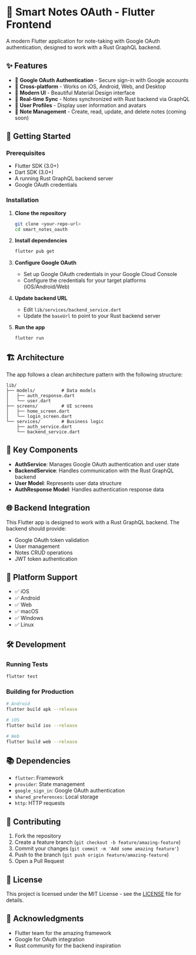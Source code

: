 # 📝 Smart Notes OAuth - Flutter Frontend

A modern Flutter application for note-taking with Google OAuth authentication, designed to work with a Rust GraphQL backend.

## ✨ Features

- 🔐 **Google OAuth Authentication** - Secure sign-in with Google accounts
- 📱 **Cross-platform** - Works on iOS, Android, Web, and Desktop
- 🎨 **Modern UI** - Beautiful Material Design interface
- 🔄 **Real-time Sync** - Notes synchronized with Rust backend via GraphQL
- 👤 **User Profiles** - Display user information and avatars
- 📝 **Note Management** - Create, read, update, and delete notes (coming soon)

## 🚀 Getting Started

### Prerequisites

- Flutter SDK (3.0+)
- Dart SDK (3.0+)
- A running Rust GraphQL backend server
- Google OAuth credentials

### Installation

1. **Clone the repository**
   ```bash
   git clone <your-repo-url>
   cd smart_notes_oauth
   ```

2. **Install dependencies**
   ```bash
   flutter pub get
   ```

3. **Configure Google OAuth**
   - Set up Google OAuth credentials in your Google Cloud Console
   - Configure the credentials for your target platforms (iOS/Android/Web)

4. **Update backend URL**
   - Edit `lib/services/backend_service.dart`
   - Update the `baseUrl` to point to your Rust backend server

5. **Run the app**
   ```bash
   flutter run
   ```

## 🏗️ Architecture

The app follows a clean architecture pattern with the following structure:

```
lib/
├── models/          # Data models
│   ├── auth_response.dart
│   └── user.dart
├── screens/         # UI screens
│   ├── home_screen.dart
│   └── login_screen.dart
└── services/        # Business logic
    ├── auth_service.dart
    └── backend_service.dart
```

## 🔧 Key Components

- **AuthService**: Manages Google OAuth authentication and user state
- **BackendService**: Handles communication with the Rust GraphQL backend
- **User Model**: Represents user data structure
- **AuthResponse Model**: Handles authentication response data

## 🌐 Backend Integration

This Flutter app is designed to work with a Rust GraphQL backend. The backend should provide:

- Google OAuth token validation
- User management
- Notes CRUD operations
- JWT token authentication

## 📱 Platform Support

- ✅ iOS
- ✅ Android  
- ✅ Web
- ✅ macOS
- ✅ Windows
- ✅ Linux

## 🛠️ Development

### Running Tests
```bash
flutter test
```

### Building for Production
```bash
# Android
flutter build apk --release

# iOS
flutter build ios --release

# Web
flutter build web --release
```

## 📚 Dependencies

- `flutter`: Framework
- `provider`: State management
- `google_sign_in`: Google OAuth authentication
- `shared_preferences`: Local storage
- `http`: HTTP requests

## 🤝 Contributing

1. Fork the repository
2. Create a feature branch (`git checkout -b feature/amazing-feature`)
3. Commit your changes (`git commit -m 'Add some amazing feature'`)
4. Push to the branch (`git push origin feature/amazing-feature`)
5. Open a Pull Request

## 📄 License

This project is licensed under the MIT License - see the [LICENSE](LICENSE) file for details.

## 🙏 Acknowledgments

- Flutter team for the amazing framework
- Google for OAuth integration
- Rust community for the backend inspiration
